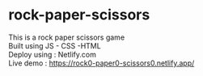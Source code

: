 # rock-paper-scissors<br>
This is a rock paper scissors game <br>
Built using JS - CSS -HTML<br>
Deploy using : Netlify.com<br>
Live demo : https://rock0-paper0-scissors0.netlify.app/
